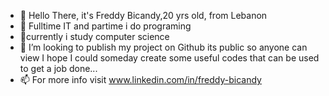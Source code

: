 - 👋 Hello There, it's Freddy Bicandy,20 yrs old, from Lebanon 
- 👀 Fulltime IT and partime i do programing 
- 🌱currently i study computer science 
- 💞️ I’m looking to publish my project on Github its public so anyone can view I hope I could someday create some useful codes that can be used to get a job done...
- 📫 For more info visit www.linkedin.com/in/freddy-bicandy
 
 
